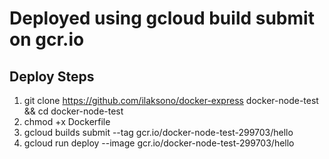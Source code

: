 # Deployed using gcloud build submit on gcr.io

## Deploy Steps
1. git clone https://github.com/ilaksono/docker-express docker-node-test && cd docker-node-test
2. chmod +x Dockerfile 
3. gcloud builds submit --tag gcr.io/docker-node-test-299703/hello
4. gcloud run deploy --image gcr.io/docker-node-test-299703/hello
  